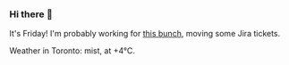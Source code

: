 ### Hi there :wave:

It's Friday! I'm probably working for [this bunch](https://github.com/kohofinancial), moving some Jira tickets.

Weather in Toronto: mist, at +4°C.
